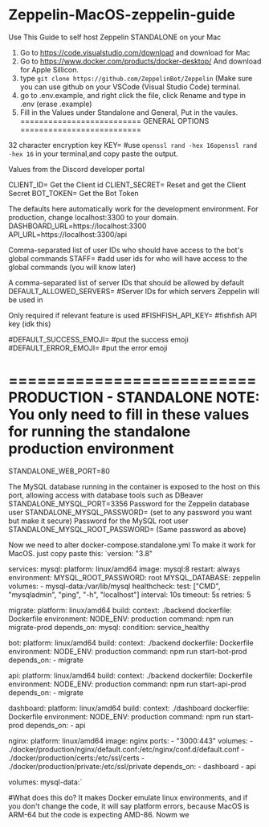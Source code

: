 # Zeppelin-MacOS-zeppelin-guide
Use This Guide to self host Zeppelin STANDALONE on your Mac
1. Go to https://code.visualstudio.com/download and download for Mac
2. Go to https://www.docker.com/products/docker-desktop/ And download for Apple Sillicon.
3. type `git clone https://github.com/ZeppelinBot/Zeppelin` (Make sure you can use github on your VSCode (Visual Studio Code) terminal.
4. go to .env.example, and right click the file, click Rename and type in .env (erase .example)
5. Fill in the Values under Standalone and General, Put in the vaules.
 ==========================
 GENERAL OPTIONS
 ==========================

 32 character encryption key
KEY= #use `openssl rand -hex 16openssl rand -hex 16` in your terminal,and copy paste the output.

Values from the Discord developer portal

CLIENT_ID= Get the Client id
CLIENT_SECRET= Reset and get the Client Secret
BOT_TOKEN= Get the Bot Token

 The defaults here automatically work for the development environment.
 For production, change localhost:3300 to your domain.
DASHBOARD_URL=https://localhost:3300
API_URL=https://localhost:3300/api

 Comma-separated list of user IDs who should have access to the bot's global commands
STAFF= #add user ids for who will have access to the global commands (you will know later)

 A comma-separated list of server IDs that should be allowed by default
DEFAULT_ALLOWED_SERVERS= #Server IDs for which servers Zeppelin will be used in

 Only required if relevant feature is used
#FISHFISH_API_KEY= #fishfish API key (idk this)

#DEFAULT_SUCCESS_EMOJI= #put the success emoji
#DEFAULT_ERROR_EMOJI= #put the error emoji


 ==========================
 PRODUCTION - STANDALONE
NOTE: You only need to fill in these values for running the standalone production environment
==========================

STANDALONE_WEB_PORT=80

 The MySQL database running in the container is exposed to the host on this port,
 allowing access with database tools such as DBeaver
STANDALONE_MYSQL_PORT=3356
 Password for the Zeppelin database user
STANDALONE_MYSQL_PASSWORD= (set to any password you want but make it secure)
 Password for the MySQL root user
STANDALONE_MYSQL_ROOT_PASSWORD= (Same password as above)

Now we need to alter docker-compose.standalone.yml 
To make it work for MacOS.
just copy paste this:
`version: "3.8"

services:
  mysql:
    platform: linux/amd64
    image: mysql:8
    restart: always
    environment:
      MYSQL_ROOT_PASSWORD: root
      MYSQL_DATABASE: zeppelin
    volumes:
      - mysql-data:/var/lib/mysql
    healthcheck:
      test: ["CMD", "mysqladmin", "ping", "-h", "localhost"]
      interval: 10s
      timeout: 5s
      retries: 5

  migrate:
    platform: linux/amd64
    build:
      context: ./backend
      dockerfile: Dockerfile
    environment:
      NODE_ENV: production
    command: npm run migrate-prod
    depends_on:
      mysql:
        condition: service_healthy

  bot:
    platform: linux/amd64
    build:
      context: ./backend
      dockerfile: Dockerfile
    environment:
      NODE_ENV: production
    command: npm run start-bot-prod
    depends_on:
      - migrate

  api:
    platform: linux/amd64
    build:
      context: ./backend
      dockerfile: Dockerfile
    environment:
      NODE_ENV: production
    command: npm run start-api-prod
    depends_on:
      - migrate

  dashboard:
    platform: linux/amd64
    build:
      context: ./dashboard
      dockerfile: Dockerfile
    environment:
      NODE_ENV: production
    command: npm run start-prod
    depends_on:
      - api

  nginx:
    platform: linux/amd64
    image: nginx
    ports:
      - "3000:443"
    volumes:
      - ./docker/production/nginx/default.conf:/etc/nginx/conf.d/default.conf
      - ./docker/production/certs:/etc/ssl/certs
      - ./docker/production/private:/etc/ssl/private
    depends_on:
      - dashboard
      - api

volumes:
  mysql-data:`

  #What does this do? It makes Docker emulate linux environments, and if you don't change the code, it will say platform errors, because MacOS is ARM-64 but the code is expecting AMD-86.
  Nowm we

